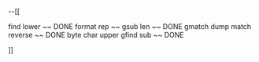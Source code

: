 

--[[

find
lower ~~ DONE
format
rep ~~
gsub
len ~~ DONE
gmatch
dump
match
reverse ~~ DONE
byte
char
upper
gfind
sub ~~ DONE




]]